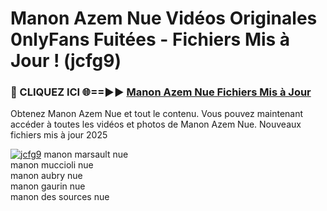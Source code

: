 # Manon Azem Nue Vidéos Originales 0nlyFans Fuitées - Fichiers Mis à Jour ! (jcfg9)

<h3>🔴 CLIQUEZ ICI 🌐==►► <a href="https://tinyurl.com/2pmr4ezf" rel="nofollow">Manon Azem Nue Fichiers Mis à Jour</a></h3>

Obtenez Manon Azem Nue et tout le contenu. Vous pouvez maintenant accéder à toutes les vidéos et photos de Manon Azem Nue. Nouveaux fichiers mis à jour 2025

[![jcfg9](https://i.imgur.com/6SNvagu.gif)](https://tinyurl.com/2pmr4ezf)
manon marsault nue<br>
manon muccioli nue<br>
manon aubry nue<br>
manon gaurin nue<br>
manon des sources nue
